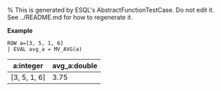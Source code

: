 % This is generated by ESQL's AbstractFunctionTestCase. Do not edit it. See ../README.md for how to regenerate it.

**Example**

```esql
ROW a=[3, 5, 1, 6]
| EVAL avg_a = MV_AVG(a)
```

| a:integer | avg_a:double |
| --- | --- |
| [3, 5, 1, 6] | 3.75 |


